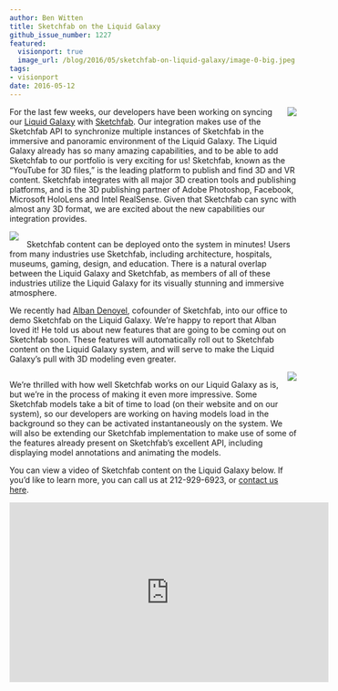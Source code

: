 ```yaml
---
author: Ben Witten
title: Sketchfab on the Liquid Galaxy
github_issue_number: 1227
featured:
  visionport: true
  image_url: /blog/2016/05/sketchfab-on-liquid-galaxy/image-0-big.jpeg
tags:
- visionport
date: 2016-05-12
---
```


<div class="separator" style="clear: both; text-align: center;"><a href="/blog/2016/05/sketchfab-on-liquid-galaxy/image-0-big.jpeg" imageanchor="1" style="clear: right; float: right; margin-bottom: 1em; margin-left: 1em;"><img border="0" src="/blog/2016/05/sketchfab-on-liquid-galaxy/image-0.jpeg"/></a></div>

For the last few weeks, our developers have been working on syncing our [Liquid Galaxy](https://www.visionport.com/) with [Sketchfab](https://sketchfab.com/). Our integration makes use of the Sketchfab API to synchronize multiple instances of Sketchfab in the immersive and panoramic environment of the Liquid Galaxy. The Liquid Galaxy already has so  many amazing capabilities, and to be able to add Sketchfab to our portfolio is very exciting for us! Sketchfab, known as the “YouTube for 3D files,” is the leading platform to publish and find 3D and VR content. Sketchfab integrates with all major 3D creation tools and publishing platforms, and is the 3D publishing partner of Adobe Photoshop, Facebook, Microsoft HoloLens and Intel RealSense. Given that Sketchfab can sync with almost any 3D format, we are excited about the new capabilities our integration provides.

<div class="separator" style="clear: both; text-align: center;"><a href="/blog/2016/05/sketchfab-on-liquid-galaxy/image-1-big.jpeg" imageanchor="1" style="clear: left; float: left; margin-bottom: 1em; margin-right: 1em;"><img border="0" src="/blog/2016/05/sketchfab-on-liquid-galaxy/image-1.jpeg"/></a></div>

Sketchfab content can be deployed onto the system in minutes! Users from many industries use Sketchfab, including architecture, hospitals, museums, gaming, design, and education. There is a natural overlap between the Liquid Galaxy and Sketchfab, as members of all of these industries utilize the Liquid Galaxy for its visually stunning and immersive atmosphere. 

We recently had [Alban Denoyel](https://twitter.com/albn), cofounder of Sketchfab, into our office to demo Sketchfab on the Liquid Galaxy. We’re happy to report that Alban loved it! He told us about new features that are going to be coming out on Sketchfab soon. These features will automatically roll out to Sketchfab content on the Liquid Galaxy system, and will serve to make the Liquid Galaxy’s pull with 3D modeling even greater.

<div class="separator" style="clear: both; text-align: center;"><a href="/blog/2016/05/sketchfab-on-liquid-galaxy/image-2-big.jpeg" imageanchor="1" style="clear: right; float: right; margin-bottom: 1em; margin-left: 1em;"><img border="0" src="/blog/2016/05/sketchfab-on-liquid-galaxy/image-2.jpeg"/></a></div>

We’re thrilled with how well Sketchfab works on our Liquid Galaxy as is, but we’re in the process of making it even more impressive. Some Sketchfab models take a bit of time to load (on their website and on our system), so our developers are working on having models load in the background so they can be activated instantaneously on the system. We will also be extending our Sketchfab implementation to make use of some of the features already present on Sketchfab’s excellent API, including displaying model annotations and animating the models. 

You can view a video of Sketchfab content on the Liquid Galaxy below. If you’d like to learn more, you can call us at 212-929-6923, or [contact us here](https://www.visionport.com/contact/).

<iframe allowfullscreen="" frameborder="0" height="315" src="https://www.youtube.com/embed/n43cpZ_16zU" width="560"></iframe>
